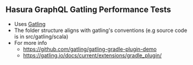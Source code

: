 ## Hasura GraphQL Gatling Performance Tests

- Uses [Gatling](https://gatling.io)
- The folder structure aligns with gatling's conventions (e.g source code is in src/gatling/scala)
- For more info
  - https://github.com/gatling/gatling-gradle-plugin-demo
  - https://gatling.io/docs/current/extensions/gradle_plugin/


